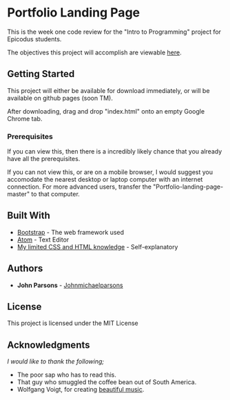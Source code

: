 # Portfolio Landing Page

This is the week one code review for the "Intro to Programming" project for Epicodus students.

The objectives this project will accomplish are viewable [here](https://www.learnhowtoprogram.com/intro-to-programming/git-html-and-css/git-html-and-css-independent-project).


## Getting Started

This project will either be available for download immediately, or will be available on github pages (soon TM).

After downloading, drag and drop "index.html" onto an empty Google Chrome tab.

### Prerequisites

If you can view this, then there is a incredibly likely chance that you already have all the prerequisites.

If you can not view this, or are on a mobile browser, I would suggest you accomodate the nearest desktop or laptop computer with an internet connection. For more advanced users, transfer the "Portfolio-landing-page-master" to that computer.



## Built With

* [Bootstrap](http://getbootstrap.com/) - The web framework used
* [Atom](https://atom.io/) - Text Editor
* [My limited CSS and HTML knowledge](www.Epicodus.com) - Self-explanatory




## Authors

* **John Parsons** - [Johnmichaelparsons](https://github.com/Johnmichaelparsons/)


## License

This project is licensed under the MIT License


## Acknowledgments

*I would like to thank the following;*

* The poor sap who has to read this.
* That guy who smuggled the coffee bean out of South America.
* Wolfgang Voigt, for creating [beautiful music](https://www.youtube.com/watch?v=s--IkNqI9og).
